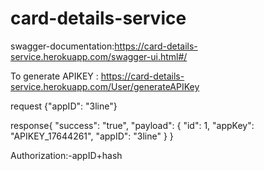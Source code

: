 # card-details-service

swagger-documentation:https://card-details-service.herokuapp.com/swagger-ui.html#/

To generate APIKEY :  https://card-details-service.herokuapp.com/User/generateAPIKey

request {"appID": "3line"}

response{
    "success": "true",
    "payload": {
        "id": 1,
        "appKey": "APIKEY_17644261",
        "appID": "3line"
    }
}


Authorization:-appID+hash
